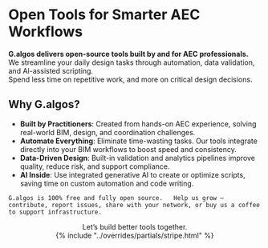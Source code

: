 # Open Tools for Smarter AEC Workflows
**G.algos delivers open-source tools built by and for AEC professionals.**  
We streamline your daily design tasks through automation, data validation, and AI-assisted scripting.  
Spend less time on repetitive work, and more on critical design decisions.

## Why G.algos?

- **Built by Practitioners**: Created from hands-on AEC experience, solving real-world BIM, design, and coordination challenges.
- **Automate Everything**: Eliminate time-wasting tasks. Our tools integrate directly into your BIM workflows to boost speed and consistency.
- **Data-Driven Design**: Built-in validation and analytics pipelines improve quality, reduce risk, and support compliance.
- **AI Inside**: Use integrated generative AI to create or optimize scripts, saving time on custom automation and code writing.
  
  
`G.algos is 100% free and fully open source.  
Help us grow — contribute, report issues, share with your network, or buy us a coffee to support infrastructure.`


<div style="text-align: center;">
Let’s build better tools together.
</div>
<div style="text-align: center;">
{% include "../overrides/partials/stripe.html" %}
</div>
